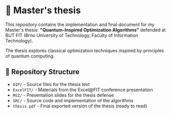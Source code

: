 # 📘 Master's thesis

This repository contains the implementation and final document for my Master's thesis: **"Quantum-Inspired Optimization Algorithms"** defended at BUT FIT (Brno University of Technology, Faculty of Information Technology).

The thesis explores classical optimization techniques inspired by principles of quantum computing.

## 📁 Repository Structure

- `DIP/` - Source files for the thesis text  
- `ExcelFIT/` - Materials from the Excel@FIT conference presentation 
- `MSZ/` - Presentation slides for the thesis defense  
- `SRC/` - Source code and implementation of the algorithms  
- `thesis.pdf` - Final exported version of the thesis (ready to read)
